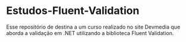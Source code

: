 # Estudos-Fluent-Validation
Esse repositório de destina a um curso realizado no site Devmedia que aborda a validação em .NET utilizando a biblioteca Fluent Validation. 
